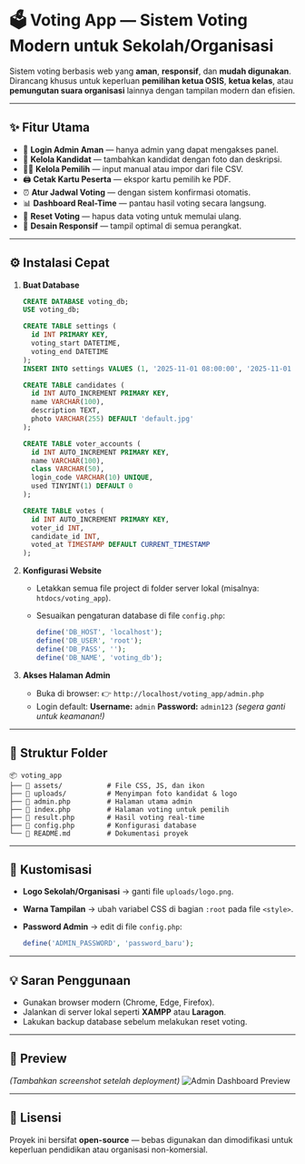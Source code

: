 # 🗳️ Voting App — Sistem Voting Modern untuk Sekolah/Organisasi

Sistem voting berbasis web yang **aman**, **responsif**, dan **mudah digunakan**.
Dirancang khusus untuk keperluan **pemilihan ketua OSIS**, **ketua kelas**, atau **pemungutan suara organisasi** lainnya dengan tampilan modern dan efisien.

---

## ✨ Fitur Utama

* 🔐 **Login Admin Aman** — hanya admin yang dapat mengakses panel.
* 👥 **Kelola Kandidat** — tambahkan kandidat dengan foto dan deskripsi.
* 🧑‍🎓 **Kelola Pemilih** — input manual atau impor dari file CSV.
* 🖨️ **Cetak Kartu Peserta** — ekspor kartu pemilih ke PDF.
* ⏰ **Atur Jadwal Voting** — dengan sistem konfirmasi otomatis.
* 📊 **Dashboard Real-Time** — pantau hasil voting secara langsung.
* 🔄 **Reset Voting** — hapus data voting untuk memulai ulang.
* 📱 **Desain Responsif** — tampil optimal di semua perangkat.

---

## ⚙️ Instalasi Cepat

1. **Buat Database**

   ```sql
   CREATE DATABASE voting_db;
   USE voting_db;

   CREATE TABLE settings (
     id INT PRIMARY KEY,
     voting_start DATETIME,
     voting_end DATETIME
   );
   INSERT INTO settings VALUES (1, '2025-11-01 08:00:00', '2025-11-01 15:00:00');

   CREATE TABLE candidates (
     id INT AUTO_INCREMENT PRIMARY KEY,
     name VARCHAR(100),
     description TEXT,
     photo VARCHAR(255) DEFAULT 'default.jpg'
   );

   CREATE TABLE voter_accounts (
     id INT AUTO_INCREMENT PRIMARY KEY,
     name VARCHAR(100),
     class VARCHAR(50),
     login_code VARCHAR(10) UNIQUE,
     used TINYINT(1) DEFAULT 0
   );

   CREATE TABLE votes (
     id INT AUTO_INCREMENT PRIMARY KEY,
     voter_id INT,
     candidate_id INT,
     voted_at TIMESTAMP DEFAULT CURRENT_TIMESTAMP
   );
   ```

2. **Konfigurasi Website**

   * Letakkan semua file project di folder server lokal (misalnya: `htdocs/voting_app`).
   * Sesuaikan pengaturan database di file `config.php`:

     ```php
     define('DB_HOST', 'localhost');
     define('DB_USER', 'root');
     define('DB_PASS', '');
     define('DB_NAME', 'voting_db');
     ```

3. **Akses Halaman Admin**

   * Buka di browser:
     👉 `http://localhost/voting_app/admin.php`
   * Login default:
     **Username:** `admin`
     **Password:** `admin123` *(segera ganti untuk keamanan!)*

---

## 📁 Struktur Folder

```
📦 voting_app
├── 📁 assets/           # File CSS, JS, dan ikon
├── 📁 uploads/          # Menyimpan foto kandidat & logo
├── 📄 admin.php         # Halaman utama admin
├── 📄 index.php         # Halaman voting untuk pemilih
├── 📄 result.php        # Hasil voting real-time
├── 📄 config.php        # Konfigurasi database
└── 📄 README.md         # Dokumentasi proyek
```

---

## 🧩 Kustomisasi

* **Logo Sekolah/Organisasi** → ganti file `uploads/logo.png`.
* **Warna Tampilan** → ubah variabel CSS di bagian `:root` pada file `<style>`.
* **Password Admin** → edit di file `config.php`:

  ```php
  define('ADMIN_PASSWORD', 'password_baru');
  ```

---

## 💡 Saran Penggunaan

* Gunakan browser modern (Chrome, Edge, Firefox).
* Jalankan di server lokal seperti **XAMPP** atau **Laragon**.
* Lakukan backup database sebelum melakukan reset voting.

---

## 📸 Preview

*(Tambahkan screenshot setelah deployment)*
![Admin Dashboard Preview](https://via.placeholder.com/900x400?text=Admin+Panel+Preview)

---

## 📄 Lisensi

Proyek ini bersifat **open-source** — bebas digunakan dan dimodifikasi untuk keperluan pendidikan atau organisasi non-komersial.

